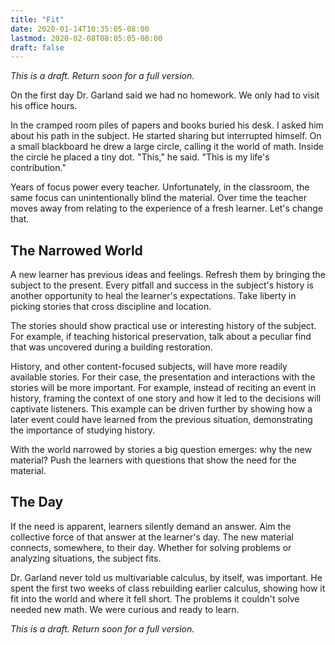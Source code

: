```yaml
---
title: "Fit"
date: 2020-01-14T10:35:05-08:00
lastmod: 2020-02-08T08:05:05-08:00
draft: false
---
```


*This is a draft. Return soon for a full version.*

On the first day Dr. Garland said we had no homework. We only had to visit his office hours.

In the cramped room piles of papers and books buried his desk. I asked him about his path in the subject. He started sharing but interrupted himself. On a small blackboard he drew a large circle, calling it the world of math. Inside the circle he placed a tiny dot. "This," he said. "This is my life's contribution."

Years of focus power every teacher. Unfortunately, in the classroom, the same focus can unintentionally blind the material. Over time the teacher moves away from relating to the experience of a fresh learner. Let's change that.

## The Narrowed World

A new learner has previous ideas and feelings. Refresh them by bringing the subject to the present. Every pitfall and success in the subject's history is another opportunity to heal the learner's expectations. Take liberty in picking stories that cross discipline and location.

The stories should show practical use or interesting history of the subject. For example, if teaching historical preservation, talk about a peculiar find that was uncovered during a building restoration. 

History, and other content-focused subjects, will have more readily available stories. For their case, the presentation and interactions with the stories will be more important. For example, instead of reciting an event in history, framing the context of one story and how it led to the decisions will captivate listeners. This example can be driven further by showing how a later event could have learned from the previous situation, demonstrating the importance of studying history.

With the world narrowed by stories a big question emerges: why the new material? Push the learners with questions that show the need for the material. 

## The Day
If the need is apparent, learners silently demand an answer. Aim the collective force of that answer at the learner's day. The new material connects, somewhere, to their day. Whether for solving problems or analyzing situations, the subject fits. 

Dr. Garland never told us multivariable calculus, by itself, was important. He spent the first two weeks of class rebuilding earlier calculus, showing how it fit into the world and where it fell short. The problems it couldn't solve needed new math. We were curious and ready to learn.

*This is a draft. Return soon for a full version.*
